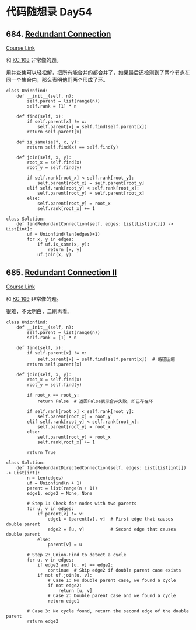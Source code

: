 # 代码随想录 Day54

## 684. [Redundant Connection](https://leetcode.com/problems/redundant-connection/)

[Course Link](https://www.programmercarl.com/kamacoder/0108.%E5%86%97%E4%BD%99%E8%BF%9E%E6%8E%A5.html#%E6%80%9D%E8%B7%AF)

和 [KC 108](https://kamacoder.com/problempage.php?pid=1181) 非常像的题。

用并查集可以轻松解，把所有能合并的都合并了，如果最后还检测到了两个节点在同一个集合内，那么表明他们两个形成了环。

```
class Unionfind:
    def __init__(self, n):
        self.parent = list(range(n))
        self.rank = [1] * n

    def find(self, x):
        if self.parent[x] != x:
            self.parent[x] = self.find(self.parent[x])
        return self.parent[x]

    def is_same(self, x, y):
        return self.find(x) == self.find(y)
    
    def join(self, x, y):
        root_x = self.find(x)
        root_y = self.find(y)

        if self.rank[root_x] < self.rank[root_y]:
            self.parent[root_x] = self.parent[root_y]
        elif self.rank[root_y] < self.rank[root_x]:
            self.parent[root_y] = self.parent[root_x]
        else:
            self.parent[root_y] = root_x
            self.rank[root_x] += 1

class Solution:     
    def findRedundantConnection(self, edges: List[List[int]]) -> List[int]:
        uf = Unionfind(len(edges)+1)
        for x, y in edges:
            if uf.is_same(x, y):
                return [x, y]
            uf.join(x, y)
```

## 685. [Redundant Connection II](https://leetcode.com/problems/redundant-connection-ii/)

[Course Link](https://www.programmercarl.com/kamacoder/0109.%E5%86%97%E4%BD%99%E8%BF%9E%E6%8E%A5II.html)

和 [KC 109](https://kamacoder.com/problempage.php?pid=1182) 非常像的题。

很难，不太明白，二刷再看。

```
class Unionfind:
    def __init__(self, n):
        self.parent = list(range(n))
        self.rank = [1] * n

    def find(self, x):
        if self.parent[x] != x:
            self.parent[x] = self.find(self.parent[x])  # 路径压缩
        return self.parent[x]

    def join(self, x, y):
        root_x = self.find(x)
        root_y = self.find(y)

        if root_x == root_y:
            return False  # 返回False表示合并失败，即已存在环

        if self.rank[root_x] < self.rank[root_y]:
            self.parent[root_x] = root_y
        elif self.rank[root_y] < self.rank[root_x]:
            self.parent[root_y] = root_x
        else:
            self.parent[root_y] = root_x
            self.rank[root_x] += 1

        return True

class Solution:
    def findRedundantDirectedConnection(self, edges: List[List[int]]) -> List[int]:
        n = len(edges)
        uf = Unionfind(n + 1)
        parent = list(range(n + 1))
        edge1, edge2 = None, None

        # Step 1: Check for nodes with two parents
        for u, v in edges:
            if parent[v] != v:
                edge1 = [parent[v], v]  # First edge that causes double parent
                edge2 = [u, v]          # Second edge that causes double parent
            else:
                parent[v] = u

        # Step 2: Union-Find to detect a cycle
        for u, v in edges:
            if edge2 and [u, v] == edge2:
                continue  # Skip edge2 if double parent case exists
            if not uf.join(u, v):
                # Case 1: No double parent case, we found a cycle
                if not edge2:
                    return [u, v]
                # Case 2: Double parent case and we found a cycle
                return edge1

        # Case 3: No cycle found, return the second edge of the double parent
        return edge2
```
